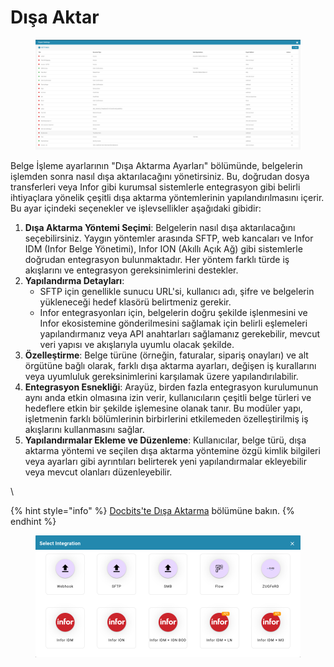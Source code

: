 # Dışa Aktar

<figure><img src="../../../.gitbook/assets/Bildschirmfoto 2024-05-08 um 11.51.28.png" alt=""><figcaption></figcaption></figure>

Belge İşleme ayarlarının "Dışa Aktarma Ayarları" bölümünde, belgelerin işlemden sonra nasıl dışa aktarılacağını yönetirsiniz. Bu, doğrudan dosya transferleri veya Infor gibi kurumsal sistemlerle entegrasyon gibi belirli ihtiyaçlara yönelik çeşitli dışa aktarma yöntemlerinin yapılandırılmasını içerir. Bu ayar içindeki seçenekler ve işlevsellikler aşağıdaki gibidir:

1. **Dışa Aktarma Yöntemi Seçimi**: Belgelerin nasıl dışa aktarılacağını seçebilirsiniz. Yaygın yöntemler arasında SFTP, web kancaları ve Infor IDM (Infor Belge Yönetimi), Infor ION (Akıllı Açık Ağ) gibi sistemlerle doğrudan entegrasyon bulunmaktadır. Her yöntem farklı türde iş akışlarını ve entegrasyon gereksinimlerini destekler.
2. **Yapılandırma Detayları**:
   * SFTP için genellikle sunucu URL'si, kullanıcı adı, şifre ve belgelerin yükleneceği hedef klasörü belirtmeniz gerekir.
   * Infor entegrasyonları için, belgelerin doğru şekilde işlenmesini ve Infor ekosistemine gönderilmesini sağlamak için belirli eşlemeleri yapılandırmanız veya API anahtarları sağlamanız gerekebilir, mevcut veri yapısı ve akışlarıyla uyumlu olacak şekilde.
3. **Özelleştirme**: Belge türüne (örneğin, faturalar, sipariş onayları) ve alt örgütüne bağlı olarak, farklı dışa aktarma ayarları, değişen iş kurallarını veya uyumluluk gereksinimlerini karşılamak üzere yapılandırılabilir.
4. **Entegrasyon Esnekliği**: Arayüz, birden fazla entegrasyon kurulumunun aynı anda etkin olmasına izin verir, kullanıcıların çeşitli belge türleri ve hedeflere etkin bir şekilde işlemesine olanak tanır. Bu modüler yapı, işletmenin farklı bölümlerinin birbirlerini etkilemeden özelleştirilmiş iş akışlarını kullanmasını sağlar.
5. **Yapılandırmalar Ekleme ve Düzenleme**: Kullanıcılar, belge türü, dışa aktarma yöntemi ve seçilen dışa aktarma yöntemine özgü kimlik bilgileri veya ayarları gibi ayrıntıları belirterek yeni yapılandırmalar ekleyebilir veya mevcut olanları düzenleyebilir.

\

{% hint style="info" %}
[Docbits'te Dışa Aktarma](../../setup/exporting-in-docbits/) bölümüne bakın.
{% endhint %}

<figure><img src="../../../.gitbook/assets/Bildschirmfoto 2024-05-08 um 11.52.00.png" alt=""><figcaption></figcaption></figure>
